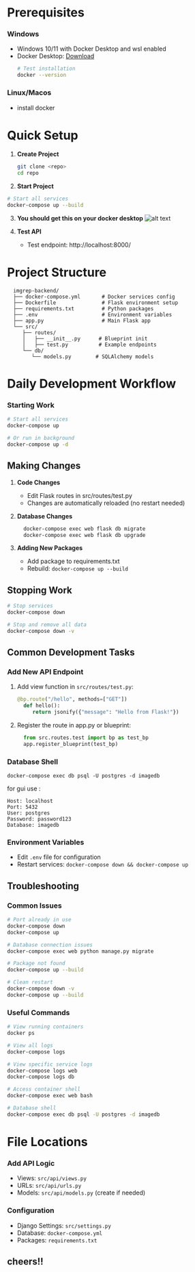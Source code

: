 
 # Prerequisites
  ###  Windows
 - Windows 10/11 with Docker Desktop and wsl enabled
 - Docker Desktop: [Download](https://www.docker.com/products/docker-desktop/)
    ```bash
    # Test installation
    docker --version
    ```
  ### Linux/Macos
- install docker 


 # Quick Setup

 1. **Create Project**
    ```bash
    git clone <repo>
    cd repo
    ```

 2. **Start Project**
   ```bash
   # Start all services
   docker-compose up --build
   ```

3. **You should get this on your docker desktop**
![alt text](image.png)


4. **Test API**
    - Test endpoint: http://localhost:8000/

 # Project Structure
 ```
   imgrep-backend/
   ├── docker-compose.yml       # Docker services config
   ├── Dockerfile               # Flask environment setup
   ├── requirements.txt         # Python packages
   ├── .env                     # Environment variables
   ├── app.py                   # Main Flask app
   └── src/
      ├── routes/
      │   ├── __init__.py      # Blueprint init
      │   ├── test.py          # Example endpoints
      └── db/
         └── models.py        # SQLAlchemy models

 ```

 # Daily Development Workflow

 ### Starting Work
 ```bash
 # Start all services
 docker-compose up

 # Or run in background
 docker-compose up -d
 ```

 ## Making Changes
 1. **Code Changes**
    - Edit Flask routes in src/routes/test.py
    - Changes are automatically reloaded (no restart needed)

 2. **Database Changes**
    ```bash
      docker-compose exec web flask db migrate
      docker-compose exec web flask db upgrade

    ```

 3. **Adding New Packages**
    - Add package to requirements.txt
    - Rebuild: `docker-compose up --build`


 ## Stopping Work
 ```bash
 # Stop services
 docker-compose down

 # Stop and remove all data
 docker-compose down -v
 ```

 ## Common Development Tasks
 ### Add New API Endpoint
 1. Add view function in `src/routes/test.py`:
    ```python
    @bp.route("/hello", methods=["GET"])
      def hello():
         return jsonify({"message": "Hello from Flask!"})

    ```
    
 2. Register the route in app.py or blueprint:
    ```python
      from src.routes.test import bp as test_bp
      app.register_blueprint(test_bp)
    ```
    

 ### Database Shell
   ```
   docker-compose exec db psql -U postgres -d imagedb
   ```
   for gui use :
   ```
   Host: localhost
   Port: 5432
   User: postgres
   Password: password123
   Database: imagedb

   ```
 
 ### Environment Variables
 - Edit `.env` file for configuration
 - Restart services: `docker-compose down && docker-compose up`

 ## Troubleshooting
 ### Common Issues
 ```bash
 # Port already in use
 docker-compose down
 docker-compose up

 # Database connection issues
 docker-compose exec web python manage.py migrate

 # Package not found
 docker-compose up --build

 # Clean restart
 docker-compose down -v
 docker-compose up --build
 ```

 ### Useful Commands
 ```bash
 # View running containers
 docker ps

 # View all logs
 docker-compose logs

 # View specific service logs
 docker-compose logs web
 docker-compose logs db

 # Access container shell
 docker-compose exec web bash

 # Database shell
 docker-compose exec db psql -U postgres -d imagedb
 ```



# File Locations
 ### Add API Logic
 - Views: `src/api/views.py`
 - URLs: `src/api/urls.py`
 - Models: `src/api/models.py` (create if needed)

 ### Configuration
 - Django Settings: `src/settings.py`
 - Database: `docker-compose.yml`
 - Packages: `requirements.txt`

## cheers!!